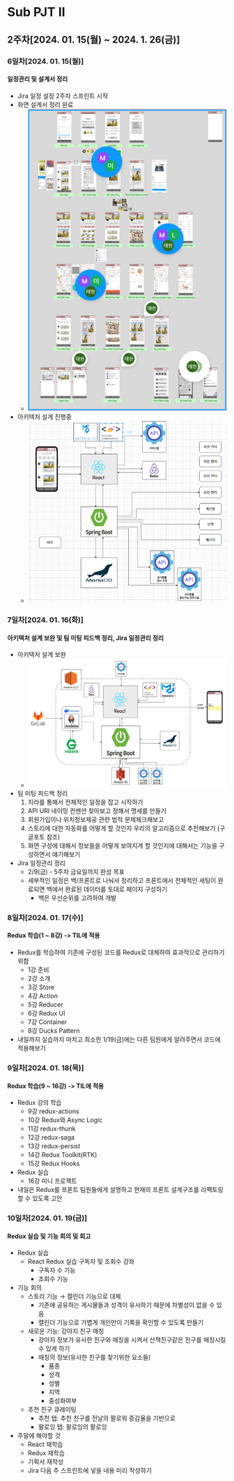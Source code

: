 # Sub PJT II

## 2주차[2024. 01. 15(월) ~ 2024. 1. 26(금)]

### 6일차[2024. 01. 15(월)]

#### 일정관리 및 설계서 정리
- Jira 일정 설정 2주차 스프린트 시작
- 화면 설계서 정리 완료
  - ![image](Figma.PNG)
- 아키텍처 설계 진행중
  - ![image](Architecture.PNG)

### 7일차[2024. 01. 16(화)]

#### 아키텍처 설계 보완 및 팀 미팅 피드백 정리, Jira 일정관리 정리
- 아키텍처 설계 보완
  - ![image](Architecture2.PNG)
- 팀 미팅 피드백 정리
  1. 지라를 통해서 전체적인 일정을 잡고 시작하기
  2. API URI 네이밍 컨벤션 찾아보고 정해서 명세를 만들기
  3. 회원가입이나 위치정보제공 관련 법적 문제체크해보고
  4. 스토리에 대한 자동화를 어떻게 할 것인지 우리의 알고리즘으로 추천해보기 (구글포토 참조)
  5. 화면 구성에 대해서 정보들을 어떻게 보여지게 할 것인지에 대해서는 기능을 구성하면서 얘기해보기
- Jira 일정관리 정리
  - 2/9(금) - 5주차 금요일까지 완성 목표
  - 세부적인 일정은 백/프론트로 나눠서 정리하고 프론트에서 전체적인 세팅이 완료되면 백에서 완료된 데이터를 토대로 페이지 구성하기
    - 백은 우선순위를 고려하여 개발

### 8일차[2024. 01. 17(수)]

#### Redux 학습(1 ~ 8강) -> TIL에 적용
- Redux를 학습하여 기존에 구성된 코드를 Redux로 대체하여 효과적으로 관리하기 위함
  - 1강 준비
  - 2강 소개
  - 3강 Store
  - 4강 Action
  - 5강 Reducer
  - 6강 Redux UI
  - 7강 Container
  - 8강 Ducks Pattern
- 내일까지 실습까지 마치고 최소한 1/19(금)에는 다른 팀원에게 알려주면서 코드에 적용해보기

### 9일차[2024. 01. 18(목)]

#### Redux 학습(9 ~ 16강) -> TIL에 적용
- Redux 강의 학습
  - 9강 redux-actions
  - 10강 Redux와 Async Logic
  - 11강 redux-thunk
  - 12강 redux-saga
  - 13강 redux-persist
  - 14강 Redux Toolkit(RTK)
  - 15강 Redux Hooks
- Redux 실습
  - 16강 미니 프로젝트
- 내일은 Redux를 프론트 팀원들에게 설명하고 현재의 프론트 설계구조를 리팩토링할 수 있도록 고안

### 10일차[2024. 01. 19(금)]

#### Redux 실습 및 기능 회의 및 회고
- Redux 실습
  - React Redux 실습 구독자 및 조회수 강좌
    - 구독자 수 기능
    - 조회수 기능
- 기능 회의
  - 스토리 기능 → 캘린더 기능으로 대체
    - 기존에 공유하는 게시물들과 성격이 유사하기 때문에 차별성이 없을 수 있음
    - 캘린더 기능으로 가볍게 개인만이 기록을 확인할 수 있도록 만들기
  - 새로운 기능: 강아지 친구 매칭
    - 강아지 정보가 유사한 친구와 매칭을 시켜서 산책친구같은 친구를 매칭시킬 수 있게 하기
    - 매칭의 정보(유사한 친구를 찾기위한 요소들)
      - 품종
      - 성격
      - 성별
      - 지역
      - 중성화여부
  - 추천 친구 큐레이팅
    - 추천 탭: 추천 친구를 전날의 팔로워 증감율을 기반으로
    - 팔로잉 탭: 팔로잉의 팔로잉
- 주말에 해야할 것
  - React 재학습
  - Redux 재학습
  - 기획서 재작성
  - Jira 다음 주 스프린트에 넣을 내용 미리 작성하기